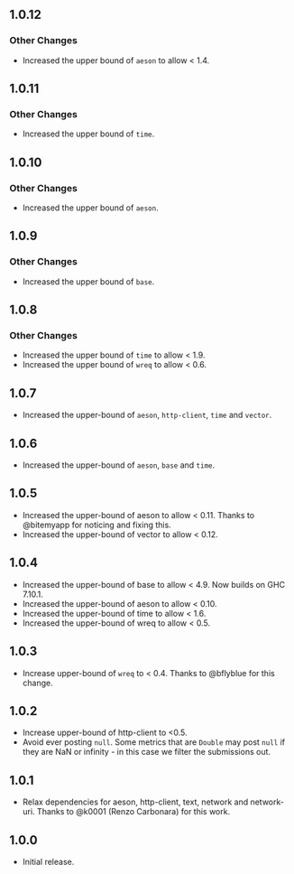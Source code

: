 ## 1.0.12

### Other Changes

* Increased the upper bound of `aeson` to allow < 1.4.

## 1.0.11

### Other Changes

* Increased the upper bound of `time`.

## 1.0.10

### Other Changes

* Increased the upper bound of `aeson`.

## 1.0.9

### Other Changes

* Increased the upper bound of `base`.

## 1.0.8

### Other Changes

* Increased the upper bound of `time` to allow < 1.9.
* Increased the upper bound of `wreq` to allow < 0.6.

## 1.0.7

* Increased the upper-bound of `aeson`, `http-client`, `time` and `vector`.

## 1.0.6

* Increased the upper-bound of `aeson`, `base` and `time`.

## 1.0.5

* Increased the upper-bound of aeson to allow < 0.11. Thanks to @bitemyapp for
  noticing and fixing this.
* Increased the upper-bound of vector to allow < 0.12.

## 1.0.4

* Increased the upper-bound of base to allow < 4.9. Now builds on
  GHC 7.10.1.
* Increased the upper-bound of aeson to allow < 0.10.
* Increased the upper-bound of time to allow < 1.6.
* Increased the upper-bound of wreq to allow < 0.5.

## 1.0.3

* Increase upper-bound of `wreq` to < 0.4. Thanks to @bflyblue for this change.

## 1.0.2

* Increase upper-bound of http-client to <0.5.
* Avoid ever posting `null`. Some metrics that are `Double` may post `null` if
  they are NaN or infinity - in this case we filter the submissions out.

## 1.0.1

* Relax dependencies for aeson, http-client, text, network and network-uri.
  Thanks to @k0001 (Renzo Carbonara) for this work.


## 1.0.0

* Initial release.
